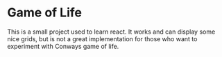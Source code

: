 # Game of Life
This is a small project used to learn react. It works and can display some nice grids, but is not a great implementation for those who want to experiment with Conways game of life. 

